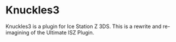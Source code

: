# Knuckles3
Knuckles3 is a plugin for Ice Station Z 3DS. This is a rewrite and re-imagining of the Ultimate ISZ Plugin.
